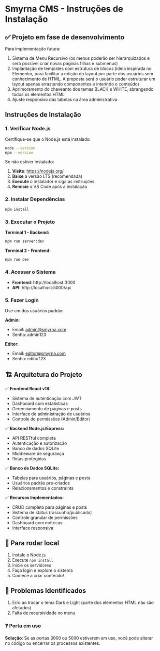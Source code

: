 # Smyrna CMS - Instruções de Instalação 

## ✅ Projeto em fase de desenvolvimento
Para implementação futura:
1. Sistema de Menu Recursivo (os menus poderão ser hierarquizados e será possível criar novas páginas filhas e submenus)
2. Implantação de templates com estrutura de blocos (ideia inspirada no Elementor, para facilitar a edição do layout por parte dos usuários sem conhecimento de HTML. A proposta será o usuário poder estruturar um layout apenas arrastando componentes e interindo o conteúdo)
3. Aprimoramento do chaveanto dos temas BLACK e WHITE, abrangendo todos os elementos HTML
4. Ajuste responsivo das tabelas na área administrativa

## Instruções de Instalação 
### 1. Verificar Node.js

Certifique-se que o Node.js está instalado:

```bash
node --version
npm --version
```

Se não estiver instalado:
1. **Visite**: https://nodejs.org/
2. **Baixe** a versão LTS (recomendada)
3. **Execute** o instalador e siga as instruções
4. **Reinicie** o VS Code após a instalação

### 2. Instalar Dependências

```bash
npm install
```

### 3. Executar o Projeto

**Terminal 1 - Backend:**
```bash
npm run server:dev
```

**Terminal 2 - Frontend:**
```bash
npm run dev
```

### 4. Acessar o Sistema
- **Frontend**: http://localhost:3000
- **API**: http://localhost:5000/api

### 5. Fazer Login
Use um dos usuários padrão:

**Admin:**
- Email: admin@smyrna.com
- Senha: admin123

**Editor:**
- Email: editor@smyrna.com  
- Senha: editor123

## 🏗️ Arquitetura do Projeto

✅ **Frontend React v18:**
- Sistema de autenticação com JWT
- Dashboard com estatísticas
- Gerenciamento de páginas e posts
- Interface de administração de usuários
- Controle de permissões (Admin/Editor)

✅ **Backend Node.js/Express:**
- API RESTful completa
- Autenticação e autorização
- Banco de dados SQLite
- Middleware de segurança
- Rotas protegidas

✅ **Banco de Dados SQLite:**
- Tabelas para usuários, páginas e posts
- Usuários padrão pré-criados
- Relacionamentos e constraints

✅ **Recursos Implementados:**
- CRUD completo para páginas e posts
- Sistema de status (rascunho/publicado)
- Controle granular de permissões
- Dashboard com métricas
- Interface responsiva

## 🎯 Para rodar local
1. Instale o Node.js
2. Execute `npm install`
3. Inicie os servidores
4. Faça login e explore o sistema
5. Comece a criar conteúdo!


## 🔧 Problemas Identificados
1. Erro ao trocar o tema Dark e Light (parte dos elementos HTML não são afetados)
2. Falta de recursividade no menu

### ❓ Porta em uso
**Solução**: Se as portas 3000 ou 5000 estiverem em uso, você pode alterar no código ou encerrar os processos existentes.
